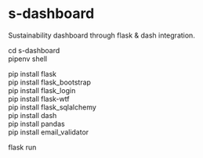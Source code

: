 # s-dashboard

Sustainability dashboard through flask & dash integration.

cd s-dashboard <br />
pipenv shell <br />

pip install flask <br />
pip install flask_bootstrap <br />
pip install flask_login <br />
pip install flask-wtf <br />
pip install flask_sqlalchemy <br />
pip install dash <br />
pip install pandas <br />
pip install email_validator <br />


flask run
